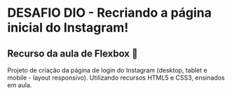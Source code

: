 # DESAFIO DIO - Recriando a página inicial do Instagram!

## Recurso da aula de Flexbox :facepunch:

Projeto de criação da página de login do Instagram (desktop, tablet e mobile - layout responsivo). Utilizando recursos HTML5 e CSS3, ensinados em aula. 

